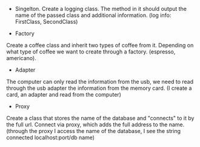 - Singelton.
Create a logging class. The method in it should output the name of the passed class and additional information. (log info: FirstClass, SecondClass)

- Factory

Create a coffee class and inherit two types of coffee from it. Depending on what type of coffee we want to create through a factory. (espresso, americano).

- Adapter

The computer can only read the information from the usb, we need to read through the usb adapter the information from the memory card. (I create a card, an adapter and read from the computer)

- Proxy

Create a class that stores the name of the database and "connects" to it by the full url. Connect via proxy, which adds the full address to the name. (through the proxy I access the name of the database, I see the string connected localhost:port/db name)  
